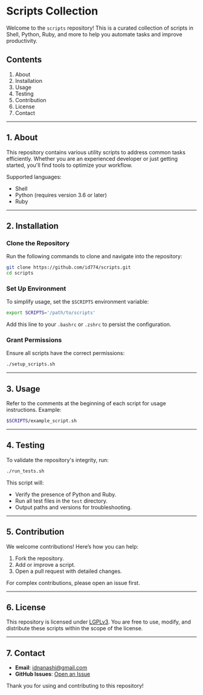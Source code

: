 # Scripts Collection

Welcome to the `scripts` repository! This is a curated collection of scripts in Shell, Python, Ruby, and more to help you automate tasks and improve productivity.

## Contents

1. About
2. Installation
3. Usage
4. Testing
5. Contribution
6. License
7. Contact

---

## 1. About

This repository contains various utility scripts to address common tasks efficiently. Whether you are an experienced developer or just getting started, you'll find tools to optimize your workflow.

Supported languages:
- Shell
- Python (requires version 3.6 or later)
- Ruby

---

## 2. Installation

### Clone the Repository

Run the following commands to clone and navigate into the repository:

```bash
git clone https://github.com/id774/scripts.git
cd scripts
```

### Set Up Environment

To simplify usage, set the `$SCRIPTS` environment variable:

```bash
export SCRIPTS='/path/to/scripts'
```

Add this line to your `.bashrc` or `.zshrc` to persist the configuration.

### Grant Permissions

Ensure all scripts have the correct permissions:

```bash
./setup_scripts.sh
```

---

## 3. Usage

Refer to the comments at the beginning of each script for usage instructions. Example:

```bash
$SCRIPTS/example_script.sh
```

---

## 4. Testing

To validate the repository's integrity, run:

```bash
./run_tests.sh
```

This script will:
- Verify the presence of Python and Ruby.
- Run all test files in the `test` directory.
- Output paths and versions for troubleshooting.

---

## 5. Contribution

We welcome contributions! Here’s how you can help:
1. Fork the repository.
2. Add or improve a script.
3. Open a pull request with detailed changes.

For complex contributions, please open an issue first.

---

## 6. License

This repository is licensed under [LGPLv3](https://www.gnu.org/licenses/lgpl-3.0.html). You are free to use, modify, and distribute these scripts within the scope of the license.

---

## 7. Contact

- **Email**: [idnanashi@gmail.com](mailto:idnanashi@gmail.com)
- **GitHub Issues**: [Open an Issue](https://github.com/id774/scripts/issues)

Thank you for using and contributing to this repository!
